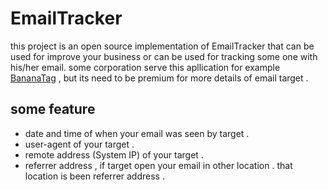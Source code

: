 # EmailTracker
this project is an open source implementation of EmailTracker that can be used for improve your business or can be used for tracking some one with his/her email.
some corporation serve this apllication for example [BananaTag](https://bananatag.com/) , but its need to be premium for more details of email target .

## some feature
* date and time of when your email was seen by target .
* user-agent of your target .
* remote address (System IP) of your target .
* referrer address , if target open your email in other location . that location is been referrer address . 

